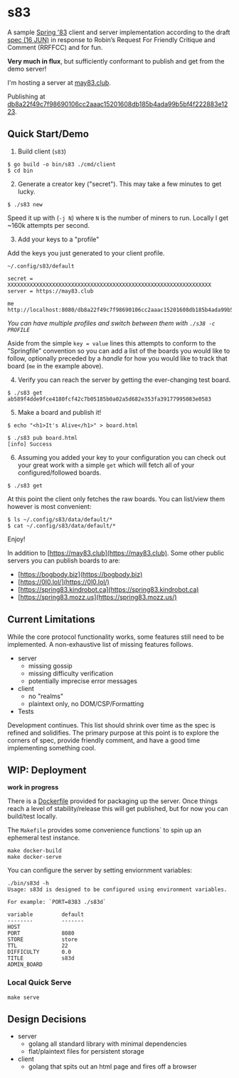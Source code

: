 # s83

A sample [Spring '83](https://www.robinsloan.com/lab/specifying-spring-83/)
client and server implementation according to the draft
[spec (16 JUN)](https://github.com/robinsloan/spring-83-spec/blob/main/draft-20220616.md)
in response to Robin’s Request For Friendly Critique and Comment (RRFFCC) and
for fun.

**Very much in flux**, but sufficiently conformant to publish and get from the
demo server!

I'm hosting a server at [may83.club](https://may83.club).

Publishing at [db8a22f49c7f98690106cc2aaac15201608db185b4ada99b5bf4f222883e1223](https://may83.club/db8a22f49c7f98690106cc2aaac15201608db185b4ada99b5bf4f222883e1223).

## Quick Start/Demo

1. Build client (`s83`)
```
$ go build -o bin/s83 ./cmd/client
$ cd bin
```

2. Generate a creator key ("secret"). This may take a few minutes to get lucky.
```
$ ./s83 new
```

Speed it up with (`-j N`) where `N` is the number of miners to run. Locally
I get ~160k attempts per second.


3. Add your keys to a "profile"

Add the keys you just generated to your client profile.

`~/.config/s83/default`
```
secret = XXXXXXXXXXXXXXXXXXXXXXXXXXXXXXXXXXXXXXXXXXXXXXXXXXXXXXXXXXXXXXXX
server = https://may83.club

me
http://localhost:8080/db8a22f49c7f98690106cc2aaac15201608db185b4ada99b5bf4f222883e1223
```

_You can have multiple profiles and switch between them with `./s38 -c PROFILE`_

Aside from the simple `key = value` lines this attempts to conform to the
"Springfile" convention so you can add a list of the boards you would like to
follow, optionally preceded by a _handle_ for how you would like to track that
board (`me` in the example above).

4. Verify you can reach the server by getting the ever-changing test board.
```
$ ./s83 get ab589f4dde9fce4180fcf42c7b05185b0a02a5d682e353fa39177995083e0583
```

5. Make a board and publish it!
```
$ echo "<h1>It's Alive</h1>" > board.html

$ ./s83 pub board.html
[info] Success
```

6. Assuming you added your key to your configuration you can check out your great
work with a simple `get` which will fetch all of your configured/followed boards.
```
$ ./s83 get
```

At this point the client only fetches the raw boards. You can list/view them
however is most convenient:
```
$ ls ~/.config/s83/data/default/*
$ cat ~/.config/s83/data/default/*
```

Enjoy!

In addition to [https://may83.club](https://may83.club). Some other public
servers you can publish boards to are:

- [https://bogbody.biz](https://bogbody.biz)
- [https://0l0.lol/](https://0l0.lol/)
- [https://spring83.kindrobot.ca](https://spring83.kindrobot.ca)
- [https://spring83.mozz.us](https://spring83.mozz.us/)

## Current Limitations

While the core protocol functionality works, some features still need to be
implemented. A non-exhaustive list of missing features follows.

- server
	- missing gossip
	- missing difficulty verification
	- potentially imprecise error messages
- client
	- no "realms"
	- plaintext only, no DOM/CSP/Formatting
- Tests

Development continues. This list should shrink over time as the spec is refined
and solidifies. The primary purpose at this point is to explore the corners of
spec, provide friendly comment, and have a good time implementing something
cool.

## WIP: Deployment

**work in progress**

There is a [Dockerfile](Dockerfile.server) provided for packaging up the server.
Once things reach a level of stability/release this will get published, but for
now you can build/test locally.

The `Makefile` provides some convenience functions` to spin up an ephemeral test
instance.

```
make docker-build
make docker-serve
```

You can configure the server by setting enviornment variables:

```
./bin/s83d -h
Usage: s83d is designed to be configured using environment variables.

For example: `PORT=8383 ./s83d`

variable         default
--------         -------
HOST
PORT             8080
STORE            store
TTL              22
DIFFICULTY       0.0
TITLE            s83d
ADMIN_BOARD
```

### Local Quick Serve

```
make serve
```

## Design Decisions

- server
  - golang all standard library with minimal dependencies
  - flat/plaintext files for persistent storage
- client
  - golang that spits out an html page and fires off a browser
